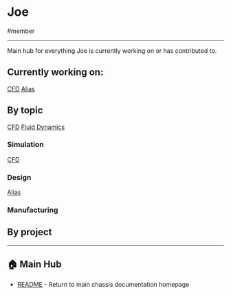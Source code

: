 # Joe
#member

---
Main hub for everything Joe is currently working on or has contributed to.

## Currently working on:
[CFD](CFD.md)
[Alias](Alias.md)
## By topic
[CFD](CFD.md)
[Fluid Dynamics](Fluid-Dynamics.md)

### Simulation
[CFD](CFD.md)
### Design
[Alias](Alias.md)
### Manufacturing

## By project

---

## 🏠 Main Hub
- [README](../README.md) - Return to main chassis documentation homepage

